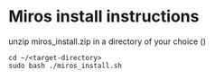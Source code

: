 # Miros install instructions
unzip miros_install.zip in a directory of your choice (<target-directory>)
```
cd ~/<target-directory>
sudo bash ./miros_install.sh
```
